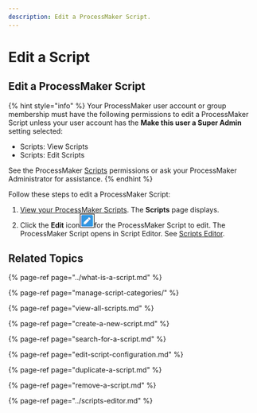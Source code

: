 ```yaml
---
description: Edit a ProcessMaker Script.
---
```


# Edit a Script

## Edit a ProcessMaker Script

{% hint style="info" %}
Your ProcessMaker user account or group membership must have the following permissions to edit a ProcessMaker Script unless your user account has the **Make this user a Super Admin** setting selected:

* Scripts: View Scripts
* Scripts: Edit Scripts

See the ProcessMaker [Scripts](../../../processmaker-administration/permission-descriptions-for-users-and-groups.md#scripts) permissions or ask your ProcessMaker Administrator for assistance.
{% endhint %}

Follow these steps to edit a ProcessMaker Script:

1. [View your ProcessMaker Scripts](view-all-scripts.md). The **Scripts** page displays.
2. Click the **Edit** icon![](../../../.gitbook/assets/open-modeler-edit-icon-processes-page-processes.png)for the ProcessMaker Script to edit. The ProcessMaker Script opens in Script Editor. See [Scripts Editor](../scripts-editor.md).

## Related Topics

{% page-ref page="../what-is-a-script.md" %}

{% page-ref page="manage-script-categories/" %}

{% page-ref page="view-all-scripts.md" %}

{% page-ref page="create-a-new-script.md" %}

{% page-ref page="search-for-a-script.md" %}

{% page-ref page="edit-script-configuration.md" %}

{% page-ref page="duplicate-a-script.md" %}

{% page-ref page="remove-a-script.md" %}

{% page-ref page="../scripts-editor.md" %}

